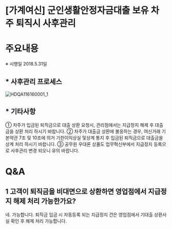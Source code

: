 # [가계여신] 군인생활안정자금대출 보유 차주 퇴직시 사후관리
# 주요내용
※ 시행일 2018.5.31일
## * 사후관리 프로세스

![HDQA116160001_1](HDQA116160001_1.jpg)

## * 기타사항
① 차주가 입금된 퇴직금으로 대출 상환 요청시, 관리점에서는 지급정지 해제 후 대출금을 상환 처리 하시기
바랍니다.
② 차주가 대출금 상환에 불응하는 경우, 여신거래 기본약관 7조 및 10조에 의거 기한이익상실 및상계 통지 후
입금된 퇴직금으로 대출금을 상계 처리 하시기 바랍니다.
③ 공무원 우대론 상품도 업무혁신부에서 지급정지 등록으로 사후관리 변경 되오니 유의 바랍니다.
# Q&A
## 1 고객이 퇴직금을 비대면으로 상환하면 영업점에서 지급정지 해제 처리 가능한가요?
네. 가능합니다.
퇴직금 입금 시 자동등록 되는 지급정지 건은 영업점에서 기대출 상환사실 확인 후 해제 처리 가능합니다.
